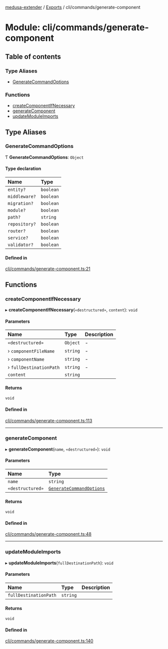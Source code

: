 [medusa-extender](../README.md) / [Exports](../modules.md) / cli/commands/generate-component

# Module: cli/commands/generate-component

## Table of contents

### Type Aliases

- [GenerateCommandOptions](cli_commands_generate_component.md#generatecommandoptions)

### Functions

- [createComponentIfNecessary](cli_commands_generate_component.md#createcomponentifnecessary)
- [generateComponent](cli_commands_generate_component.md#generatecomponent)
- [updateModuleImports](cli_commands_generate_component.md#updatemoduleimports)

## Type Aliases

### GenerateCommandOptions

Ƭ **GenerateCommandOptions**: `Object`

#### Type declaration

| Name | Type |
| :------ | :------ |
| `entity?` | `boolean` |
| `middleware?` | `boolean` |
| `migration?` | `boolean` |
| `module?` | `boolean` |
| `path?` | `string` |
| `repository?` | `boolean` |
| `router?` | `boolean` |
| `service?` | `boolean` |
| `validator?` | `boolean` |

#### Defined in

[cli/commands/generate-component.ts:21](https://github.com/adrien2p/medusa-extender/blob/12c4270/src/cli/commands/generate-component.ts#L21)

## Functions

### createComponentIfNecessary

▸ **createComponentIfNecessary**(`«destructured»`, `content`): `void`

#### Parameters

| Name | Type | Description |
| :------ | :------ | :------ |
| `«destructured»` | `Object` | - |
| › `componentFileName` | `string` | - |
| › `componentName` | `string` | - |
| › `fullDestinationPath` | `string` | - |
| `content` | `string` |  |

#### Returns

`void`

#### Defined in

[cli/commands/generate-component.ts:113](https://github.com/adrien2p/medusa-extender/blob/12c4270/src/cli/commands/generate-component.ts#L113)

___

### generateComponent

▸ **generateComponent**(`name`, `«destructured»`): `void`

#### Parameters

| Name | Type |
| :------ | :------ |
| `name` | `string` |
| `«destructured»` | [`GenerateCommandOptions`](cli_commands_generate_component.md#generatecommandoptions) |

#### Returns

`void`

#### Defined in

[cli/commands/generate-component.ts:48](https://github.com/adrien2p/medusa-extender/blob/12c4270/src/cli/commands/generate-component.ts#L48)

___

### updateModuleImports

▸ **updateModuleImports**(`fullDestinationPath`): `void`

#### Parameters

| Name | Type | Description |
| :------ | :------ | :------ |
| `fullDestinationPath` | `string` |  |

#### Returns

`void`

#### Defined in

[cli/commands/generate-component.ts:140](https://github.com/adrien2p/medusa-extender/blob/12c4270/src/cli/commands/generate-component.ts#L140)
